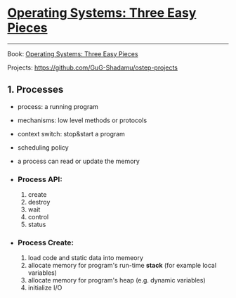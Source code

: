 #  [Operating Systems: Three Easy Pieces](https://pages.cs.wisc.edu/~remzi/OSTEP/)
---
Book: [Operating Systems: Three Easy Pieces](https://pages.cs.wisc.edu/~remzi/OSTEP/)

Projects: https://github.com/GuG-Shadamu/ostep-projects



## 1. Processes

- process: a running program
- mechanisms: low level methods or protocols
- context switch: stop&start a program
- scheduling policy
- a process can read or update the memory

- ### Process API:
    1. create
    2. destroy
    3. wait
    4. control
    5. status
   
- ### Process Create:
    1. load code and static data into memeory
    2. allocate memory for program's run-time **stack** (for example local variables)
    3. allocate memory for program's heap (e.g. dynamic variables)
    4. initialize I/O

